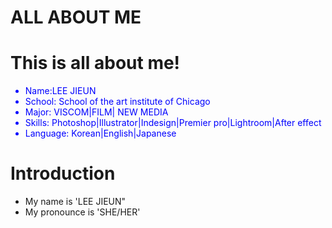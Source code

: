 # ALL ABOUT ME





<html>

<body>

   <h1> This is all about me! </h1>

   <ul>
       <li style = "color:blue">Name:LEE JIEUN</li>
       <li style = "color:blue">School: School of the art institute of Chicago</li>
       <li style = "color:blue">Major: VISCOM|FILM| NEW MEDIA</li>
       <li style = "color:blue">Skills: Photoshop|Illustrator|Indesign|Premier pro|Lightroom|After effect</li>
       <li style = "color:blue">Language: Korean|English|Japanese
      </ul>
      

# Introduction

<html>
   
<body>
   
  
   
   <ul>
   <li>My name is 'LEE JIEUN"</li>
   <li>My pronounce is 'SHE/HER'</li>
   

         
